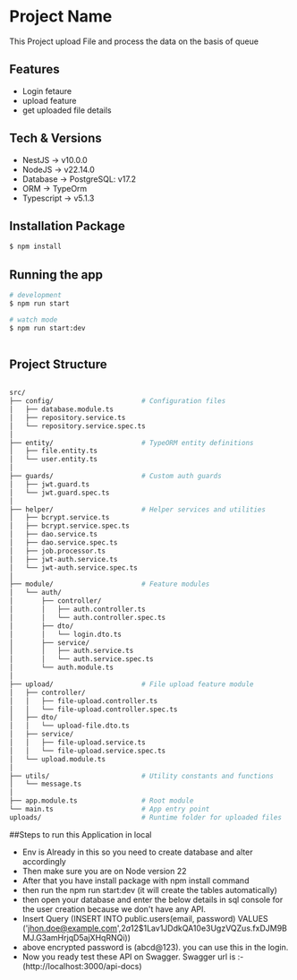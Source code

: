 # Project Name

This Project upload File and process the data on the basis of queue

## Features

- Login fetaure
- upload feature
- get uploaded file details


## Tech & Versions

- NestJS -> v10.0.0
- NodeJS -> v22.14.0
- Database -> PostgreSQL: v17.2
- ORM -> TypeOrm
- Typescript -> v5.1.3


## Installation Package

```bash
$ npm install
```

## Running the app

```bash
# development
$ npm run start

# watch mode
$ npm run start:dev
 
 ```

## Project Structure

```bash

src/
├── config/                      # Configuration files
│   ├── database.module.ts
│   ├── repository.service.ts
│   └── repository.service.spec.ts
│
├── entity/                      # TypeORM entity definitions
│   ├── file.entity.ts
│   └── user.entity.ts
│
├── guards/                      # Custom auth guards
│   ├── jwt.guard.ts
│   └── jwt.guard.spec.ts
│
├── helper/                      # Helper services and utilities
│   ├── bcrypt.service.ts
│   ├── bcrypt.service.spec.ts
│   ├── dao.service.ts
│   ├── dao.service.spec.ts
│   ├── job.processor.ts
│   ├── jwt-auth.service.ts
│   └── jwt-auth.service.spec.ts
│
├── module/                      # Feature modules
│   └── auth/
│       ├── controller/
│       │   ├── auth.controller.ts
│       │   └── auth.controller.spec.ts
│       ├── dto/
│       │   └── login.dto.ts
│       ├── service/
│       │   ├── auth.service.ts
│       │   └── auth.service.spec.ts
│       └── auth.module.ts
│
├── upload/                      # File upload feature module
│   ├── controller/
│   │   ├── file-upload.controller.ts
│   │   └── file-upload.controller.spec.ts
│   ├── dto/
│   │   └── upload-file.dto.ts
│   ├── service/
│   │   ├── file-upload.service.ts
│   │   └── file-upload.service.spec.ts
│   └── upload.module.ts
│
├── utils/                       # Utility constants and functions
│   └── message.ts
│
├── app.module.ts                # Root module
└── main.ts                      # App entry point
uploads/                         # Runtime folder for uploaded files

```

##Steps to run this Application in local

- Env is Already in this so you need to create database and alter accordingly
- Then make sure you are on Node version 22 
- After that you have install package with npm install command
- then run the npm run start:dev (it will create the tables automatically)
- then open your database and enter the below details in sql console for the user creation because we don't have any API.
- Insert Query (INSERT INTO public.users(email, password) VALUES ('jhon.doe@example.com',$2a$12$1Lav1JDdkQA10e3UgzVQZus.fxDJM9BMJ.G3amHrjqD5ajXHqRNQi)) 
- above encrypted password is (abcd@123). you can use this in the login.
- Now you ready test these API on Swagger. Swagger url is  :- (http://localhost:3000/api-docs)